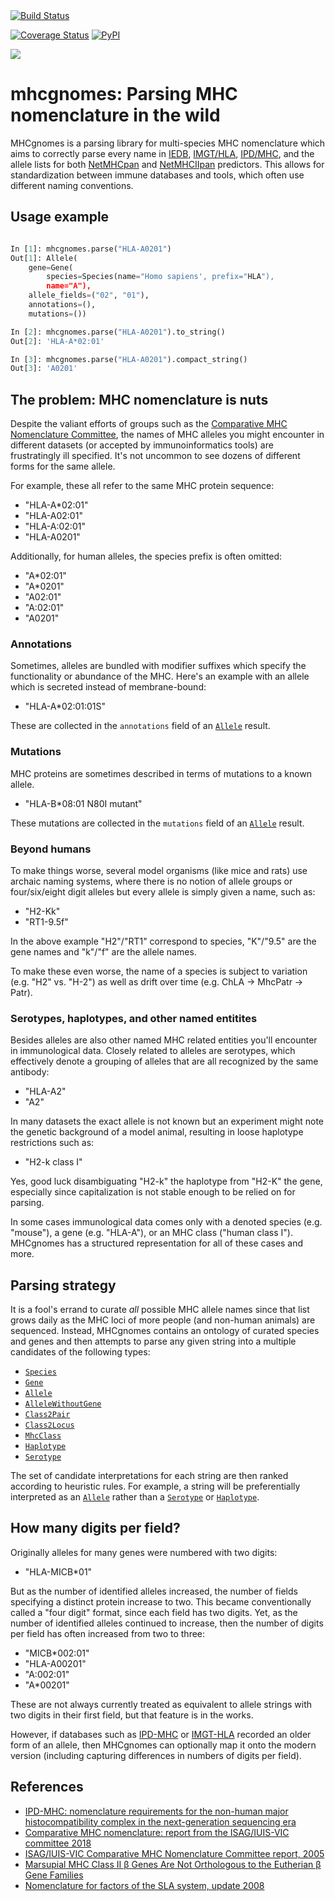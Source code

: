 <a href="https://app.travis-ci.com/github/pirl-unc/mhcgnomes">
    <img src="https://travis-ci.com/pirl-unc/mhcgnomes.svg?branch=main" alt="Build Status" />
</a>

[![Coverage Status](https://coveralls.io/repos/github/til-unc/mhcgnomes/badge.svg?branch=main)](https://coveralls.io/github/til-unc/mhcgnomes?branch=main)
<a href="https://pypi.python.org/pypi/mhcgnomes/">
    <img src="https://img.shields.io/pypi/v/mhcgnomes.svg?maxAge=1000" alt="PyPI" />
</a>


![](https://raw.githubusercontent.com/til-unc/mhcgnomes/main/gnome-red-text.png) 

# mhcgnomes: Parsing MHC nomenclature in the wild

MHCgnomes is a parsing library for multi-species MHC nomenclature which
aims to correctly parse every name in [IEDB](http://www.iedb.org/), [IMGT/HLA](https://www.ebi.ac.uk/ipd/imgt/hla/), [IPD/MHC](https://www.ebi.ac.uk/ipd/mhc/), and the allele lists for both [NetMHCpan](https://services.healthtech.dtu.dk/service.php?NetMHCpan-4.1) and [NetMHCIIpan](https://services.healthtech.dtu.dk/service.php?NetMHCIIpan-4.0) predictors. This allows for standardization between immune databases and tools, which often use different naming conventions.

## Usage example

```python

In [1]: mhcgnomes.parse("HLA-A0201")
Out[1]: Allele(
    gene=Gene(
        species=Species(name="Homo sapiens', prefix="HLA"), 
        name="A"), 
    allele_fields=("02", "01"), 
    annotations=(), 
    mutations=())

In [2]: mhcgnomes.parse("HLA-A0201").to_string()
Out[2]: 'HLA-A*02:01'

In [3]: mhcgnomes.parse("HLA-A0201").compact_string()
Out[3]: 'A0201'

```

## The problem: MHC nomenclature is nuts

Despite the valiant efforts of groups such as the [Comparative MHC Nomenclature Committee](https://www.ebi.ac.uk/ipd/mhc/committee/), the names of MHC alleles you might encounter in different datasets (or accepted by immunoinformatics tools) are frustratingly ill specified. It's not uncommon to see dozens of different forms for the same allele.

For example, these all refer to the same MHC protein sequence:

* "HLA-A\*02:01"
* "HLA-A02:01"
* "HLA-A:02:01"
* "HLA-A0201"


Additionally, for human alleles, the species prefix is often omitted:

* "A\*02:01"
* "A\*0201"
* "A02:01"
* "A:02:01"
* "A0201"


### Annotations

Sometimes, alleles are bundled with modifier suffixes which specify 
the functionality or abundance of the MHC. Here's an example with an allele
which is secreted instead of membrane-bound:

* "HLA-A\*02:01:01S"

These are collected in the `annotations` field of an 
[`Allele`](https://github.com/til-unc/mhcgnomes/blob/main/mhcgnomes/allele.py)
result.

### Mutations

MHC proteins are sometimes described in terms of mutations to a known allele. 

* "HLA-B\*08:01 N80I mutant"

These mutations are collected in the `mutations` field of an 
[`Allele`](https://github.com/til-unc/mhcgnomes/blob/main/mhcgnomes/allele.py) result.

### Beyond humans

To make things worse, several model organisms (like mice and rats) use archaic
naming systems, where there is no notion of allele groups or four/six/eight
digit alleles but every allele is simply given a name, such as:

* "H2-Kk"
* "RT1-9.5f"


In the above example "H2"/"RT1" correspond to species, "K"/"9.5" are
the gene names and "k"/"f" are the allele names.

To make these even worse, the name of a species is subject to variation (e.g. "H2" vs. "H-2") as well as drift over time (e.g. ChLA -> MhcPatr -> Patr).  

### Serotypes, haplotypes, and other named entitites

Besides alleles are also other named MHC related entities you'll encounter in immunological data. Closely related to alleles are serotypes, which effectively denote a grouping of alleles that are all recognized by the same antibody:

* "HLA-A2"
* "A2"

In many datasets the exact allele is not known but an experiment might note the genetic background of a model animal, resulting in loose haplotype restrictions such as: 

* "H2-k class I"

Yes, good luck disambiguating "H2-k" the haplotype from "H2-K" the gene, especially since capitalization is not stable enough to be relied on for parsing. 

In some cases immunological data comes only with a denoted species (e.g. "mouse"), a gene (e.g. "HLA-A"), or an MHC class ("human class I"). MHCgnomes has a structured representation for all of these cases and more. 

## Parsing strategy

It is a fool's errand to curate *all* possible MHC allele names since that list grows daily as the MHC loci of more people (and non-human animals) are sequenced. Instead, MHCgnomes contains an ontology of curated species and genes and then attempts to parse any given string into a multiple candidates of the following types:

* [`Species`](https://github.com/til-unc/mhcgnomes/blob/main/mhcgnomes/species.py)
* [`Gene`](https://github.com/til-unc/mhcgnomes/blob/main/mhcgnomes/gene.py)
* [`Allele`](https://github.com/til-unc/mhcgnomes/blob/main/mhcgnomes/allele.py)
* [`AlleleWithoutGene`](https://github.com/til-unc/mhcgnomes/blob/main/mhcgnomes/allele_without_gene.py)
* [`Class2Pair`](https://github.com/til-unc/mhcgnomes/blob/main/mhcgnomes/class2_pair.py)
* [`Class2Locus`](https://github.com/til-unc/mhcgnomes/blob/main/mhcgnomes/class2_locus.py)
* [`MhcClass`](https://github.com/til-unc/mhcgnomes/blob/main/mhcgnomes/mhc_class.py)
* [`Haplotype`](https://github.com/til-unc/mhcgnomes/blob/main/mhcgnomes/haplotype.py)
* [`Serotype`](https://github.com/til-unc/mhcgnomes/blob/main/mhcgnomes/serotype.py)


The set of candidate interpretations for each string are then 
ranked according to heuristic rules. For example, a string will be 
preferentially interpreted as an [`Allele`](https://github.com/til-unc/mhcgnomes/blob/main/mhcgnomes/allele.py) rather 
than a [`Serotype`](https://github.com/til-unc/mhcgnomes/blob/main/mhcgnomes/serotype.py)
or [`Haplotype`](https://github.com/til-unc/mhcgnomes/blob/main/mhcgnomes/haplotype.py). 


## How many digits per field?

Originally alleles for many genes were numbered with two digits:

* "HLA-MICB\*01"

But as the number of identified alleles increased, the number of
fields specifying a distinct protein increase to two. This became 
conventionally called a "four digit" format, since each field has two
digits. Yet, as the number of identified alleles continued to increase, then 
the number of digits per field has often increased from two to three: 

* "MICB\*002:01"
* "HLA-A00201"
* "A:002:01"
* "A\*00201"

These are not always currently treated as equivalent to allele strings with two digits in their first field, but that feature is in the works.

However, if databases such as [IPD-MHC](https://www.ebi.ac.uk/ipd/mhc/) or [IMGT-HLA](https://www.ebi.ac.uk/ipd/imgt/hla/) recorded an older form of an allele, then MHCgnomes can optionally map it onto the modern version (including capturing differences in numbers of digits per field). 

## References

* [IPD-MHC: nomenclature requirements for the non-human major histocompatibility complex in the next-generation sequencing era](https://link.springer.com/article/10.1007%2Fs00251-018-1072-4)
* [Comparative MHC nomenclature: report from the ISAG/IUIS-VIC committee 2018]()
* [ISAG/IUIS-VIC Comparative MHC Nomenclature
Committee report, 2005](https://link.springer.com/content/pdf/10.1007%2Fs00251-005-0071-4.pdf)
* [Marsupial MHC Class II β Genes Are Not Orthologous to the Eutherian β Gene Families]()
* [Nomenclature for factors of the SLA system, update 2008](https://www.ncbi.nlm.nih.gov/pubmed/19317739)
